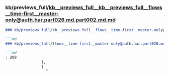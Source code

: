 ### kb/previews_full/kb__previews_full__kb__previews_full__flows__time-first__master-only@auth.har.part026.md.part002.md.md

```md
### kb/previews_full/kb__previews_full__flows__time-first__master-only@auth.har.part026.md.part002.md

```md
### kb/previews_full/flows__time-first__master-only@auth.har.part026.md (part 002)

```md
: 209
                },
                {
                  "
```

```

```

```
